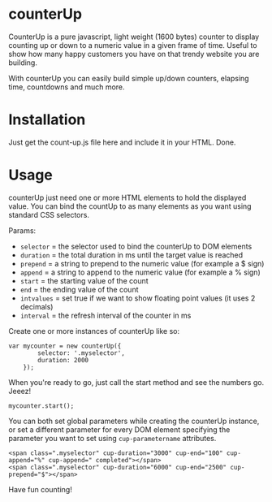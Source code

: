 # counterUp

CounterUp is a pure javascript, light weight (1600 bytes) counter to display counting up or down to a numeric value in a given frame of time. Useful to show how many happy customers you have on that trendy website you are building.

With counterUp you can easily build simple up/down counters, elapsing time, countdowns and much more.


# Installation


Just get the count-up.js file here and include it in your HTML. Done.


# Usage


counterUp just need one or more HTML elements to hold the displayed value. You can bind the countUp to as many elements as you want using standard CSS selectors.

Params:
- `selector` = the selector used to bind the counterUp to DOM elements
- `duration` = the total duration in ms until the target value is reached
- `prepend`  = a string to prepend to the numeric value (for example a $ sign)
- `append`   = a string to append to the numeric value (for example a % sign)
- `start`    = the starting value of the count
- `end`      = the ending value of the count
- `intvalues` = set true if we want to show floating point values (it uses 2 decimals)
- `interval` = the refresh interval of the counter in ms

Create one or more instances of counterUp like so:

```
var mycounter = new counterUp({
        selector: '.myselector',
        duration: 2000
    });
```

When you're ready to go, just call the start method and see the numbers go. Jeeez!

`mycounter.start();`

You can both set global parameters while creating the counterUp instance, or set a different parameter for every DOM element specifying the parameter you want to set using `cup-parametername` attributes.

```
<span class=".myselector" cup-duration="3000" cup-end="100" cup-append="%" cup-append=" completed"></span>
<span class=".myselector" cup-duration="6000" cup-end="2500" cup-prepend="$"></span>

```

Have fun counting!
